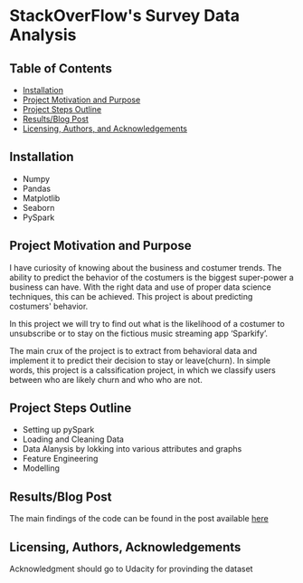 # StackOverFlow's Survey Data Analysis

## Table of Contents
- [Installation](#installation)
- [Project Motivation and Purpose](#motivation)
- [Project Steps Outline](#steps)
- [Results/Blog Post](#results)
- [Licensing, Authors, and Acknowledgements](#licensing)

## Installation <a name="installation"></a>
- Numpy
- Pandas
- Matplotlib
- Seaborn
- PySpark

## Project Motivation and Purpose <a name="motivation"></a>
I have curiosity of knowing about the business and costumer trends. The ability to predict the behavior of the costumers is the biggest super-power a business can have. With the right data and use of proper data science techniques, this can be achieved. This project is about predicting costumers' behavior.

In this project we will try to find out what is the likelihood of a costumer to unsubscribe or to stay on the fictious music streaming app ‘Sparkify’.

The main crux of the project is to extract from behavioral data and implement it to predict their decision to stay or leave(churn).
In simple words, this project is a calssification project, in which we classify users between who are likely churn and who who are not.

## Project Steps Outline <a name="steps"></a>
- Setting up pySpark
- Loading and Cleaning Data
- Data Alanysis by lokking into various attributes and graphs
- Feature Engineering
- Modelling

## Results/Blog Post <a name="results"></a>
The main findings of the code can be found in the post available [here](https://medium.com/@arpit.saxena.guna/sparkify-user-churn-analysis-udacity-nanodegree-project-83fa74fb7381)

## Licensing, Authors, Acknowledgements<a name="licensing"></a>
Acknowledgment should go to Udacity for provinding the dataset
